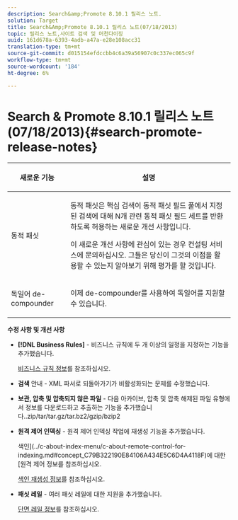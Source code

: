 ```yaml
---
description: Search&amp;Promote 8.10.1 릴리스 노트.
solution: Target
title: Search&Amp;Promote 8.10.1 릴리스 노트(07/18/2013)
topic: 릴리스 노트,사이트 검색 및 머천다이징
uuid: 161d678a-6393-4adb-a47a-e28e108acc31
translation-type: tm+mt
source-git-commit: d015154efdccbb4c6a39a56907c0c337ec065c9f
workflow-type: tm+mt
source-wordcount: '184'
ht-degree: 6%

---
```



# Search &amp; Promote 8.10.1 릴리스 노트(07/18/2013){#search-promote-release-notes}

<table> 
 <thead> 
  <tr> 
   <th colname="col1" class="entry"> <p>새로운 기능 </p> </th> 
   <th colname="col2" class="entry"> <p>설명 </p> </th> 
  </tr> 
 </thead>
 <tbody> 
  <tr> 
   <td colname="col1"> <p>동적 패싯 </p> </td> 
   <td colname="col2"> <p> 동적 패싯은 핵심 검색이 동적 패싯 필드 풀에서 지정된 검색에 대해 N개 관련 동적 패싯 필드 세트를 반환하도록 허용하는 새로운 개선 사항입니다. </p> <p> 이 새로운 개선 사항에 관심이 있는 경우 컨설팅 서비스에 문의하십시오. 그들은 당신이 그것의 이점을 활용할 수 있는지 알아보기 위해 평가를 할 것입니다. </p> </td> 
  </tr> 
  <tr> 
   <td colname="col1"> <p>독일어 de-compounder </p> </td> 
   <td colname="col2"> <p> 이제 de-compounder를 사용하여 독일어를 지원할 수 있습니다. </p> </td> 
  </tr> 
 </tbody> 
</table>

**수정 사항 및 개선 사항**

* **[!DNL Business Rules]** - 비즈니스 규칙에 두 개 이상의 일정을 지정하는 기능을 추가했습니다.

   [비즈니스 규칙 정보](../c-about-rules-menu/c-about-business-rules.md#concept_2A93D76216754D3D8412CDEA00BD26BD)를 참조하십시오.

* **검색**  안내 - XML 파서로 되돌아가기가 비활성화되는 문제를 수정했습니다.
* **보관, 압축 및 압축되지 않은 파일**  - 다음 아카이브, 압축 및 압축 해제된 파일 유형에서 정보를 다운로드하고 추출하는 기능을 추가했습니다..zip/tar/tar.gz/tar.bz2/gzip/bzip2
* **원격 제어 인덱싱**  - 원격 제어 인덱싱 작업에 재생성 기능을 추가했습니다.

   색인](../c-about-index-menu/c-about-remote-control-for-indexing.md#concept_C79B322190E84106A434E5C6D4A4118F)에 대한 [원격 제어 정보를 참조하십시오.

   [색인 재생성 정보](../c-about-index-menu/c-about-regenerate-index.md#concept_6CBE6B8D18EF47D293091CBA542245FA)를 참조하십시오.

* **패싯 레일**  - 여러 패싯 레일에 대한 지원을 추가했습니다.

   [단면 레일 정보](../c-about-design-menu/c-about-facet-rails.md#concept_1FDC8BCDFFC84A0889DA670F63D5F6DB)를 참조하십시오.

